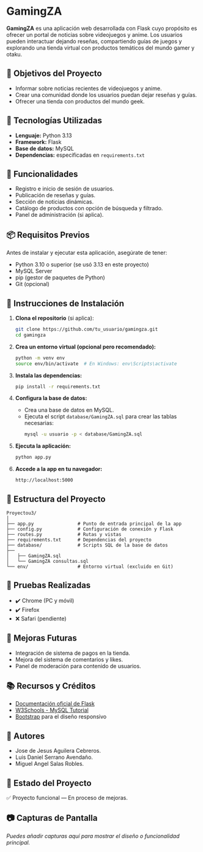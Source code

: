 # GamingZA

**GamingZA** es una aplicación web desarrollada con Flask cuyo propósito es ofrecer un portal de noticias sobre videojuegos y anime. Los usuarios pueden interactuar dejando reseñas, compartiendo guías de juegos y explorando una tienda virtual con productos temáticos del mundo gamer y otaku.

## 🎯 Objetivos del Proyecto

- Informar sobre noticias recientes de videojuegos y anime.
- Crear una comunidad donde los usuarios puedan dejar reseñas y guías.
- Ofrecer una tienda con productos del mundo geek.

## 🧩 Tecnologías Utilizadas

- **Lenguaje:** Python 3.13
- **Framework:** Flask
- **Base de datos:** MySQL
- **Dependencias:** especificadas en `requirements.txt`

## 🧰 Funcionalidades

- Registro e inicio de sesión de usuarios.
- Publicación de reseñas y guías.
- Sección de noticias dinámicas.
- Catálogo de productos con opción de búsqueda y filtrado.
- Panel de administración (si aplica).

## 📦 Requisitos Previos

Antes de instalar y ejecutar esta aplicación, asegúrate de tener:

- Python 3.10 o superior (se usó 3.13 en este proyecto)
- MySQL Server
- pip (gestor de paquetes de Python)
- Git (opcional)

## 🚀 Instrucciones de Instalación

1. **Clona el repositorio** (si aplica):
   ```bash
   git clone https://github.com/tu_usuario/gamingza.git
   cd gamingza
   ```

2. **Crea un entorno virtual (opcional pero recomendado):**
   ```bash
   python -m venv env
   source env/bin/activate  # En Windows: env\Scripts\activate
   ```

3. **Instala las dependencias:**
   ```bash
   pip install -r requirements.txt
   ```

4. **Configura la base de datos:**
   - Crea una base de datos en MySQL.
   - Ejecuta el script `database/GamingZA.sql` para crear las tablas necesarias:
     ```bash
     mysql -u usuario -p < database/GamingZA.sql
     ```

5. **Ejecuta la aplicación:**
   ```bash
   python app.py
   ```

6. **Accede a la app en tu navegador:**
   ```
   http://localhost:5000
   ```

## 📁 Estructura del Proyecto

```
Proyectou3/
│
├── app.py                # Punto de entrada principal de la app
├── config.py             # Configuración de conexión y Flask
├── routes.py             # Rutas y vistas
├── requirements.txt      # Dependencias del proyecto
├── database/             # Scripts SQL de la base de datos
├──
│   ├── GamingZA.sql
│   └── GamingZA consultas.sql
└── env/                  # Entorno virtual (excluido en Git)
```

## 🧪 Pruebas Realizadas

- ✔️ Chrome (PC y móvil)
- ✔️ Firefox
- ❌ Safari (pendiente)

## 🔮 Mejoras Futuras

- Integración de sistema de pagos en la tienda.
- Mejora del sistema de comentarios y likes.
- Panel de moderación para contenido de usuarios.

## 📚 Recursos y Créditos

- [Documentación oficial de Flask](https://flask.palletsprojects.com/)
- [W3Schools - MySQL Tutorial](https://www.w3schools.com/sql/)
- [Bootstrap](https://getbootstrap.com/) para el diseño responsivo

## 👥 Autores

- Jose de Jesus Aguilera Cebreros.
- Luis Daniel Serrano Avendaño.
- Miguel Angel Salas Robles.


## 📌 Estado del Proyecto

✅ Proyecto funcional — En proceso de mejoras.

## 📷 Capturas de Pantalla

_Puedes añadir capturas aquí para mostrar el diseño o funcionalidad principal._


